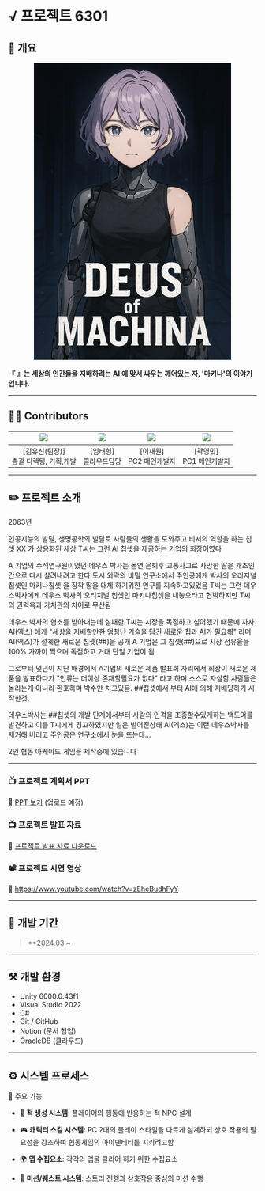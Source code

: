# √ 프로젝트 6301

## 📙 개요
<p align="center">
  <img src="메인화면.png" width="400" height="600"/>
</p>

**『  』는 세상의 인간들을 지배하려는 AI 에 맞서 싸우는 깨어있는 자, '마키나'의 이야기입니다.**

---

## 🙍‍♂️ Contributors

| <img width=150 src="#" /> | <img width=150 src="#" /> | <img width=150 src="#" /> | <img width=150 src="#" /> |
|:--------------------------:|:--------------------------:|:--------------------------:|:--------------------------:|
| [김유신(팀장)]<br> 총괄 디렉팅, 기획,개발 | [임태형]<br> 클라우드담당 | [이재원]<br> PC2 메인개발자 | [곽영민]<br> PC1 메인개발자|

---

## ✏️ 프로젝트 소개
2063년

인공지능의 발달, 생명공학의 발달로 사람들의 생활을 도와주고 비서의 역할을 하는 칩셋 XX 가 상용화된 세상
T씨는 그런 AI 칩셋을 제공하는 기업의 회장이였다

A 기업의 수석연구원이였던 데우스 박사는 돌연 은퇴후 
교통사고로 사망한 딸을 개조인간으로 다시 살려내려고 한다
도시 외곽의 비밀 연구소에서 주인공에게 박사의 오리지널 칩셋인 마키나칩셋 을 장착 
딸을 대체 하기위한 연구를 지속하고있었음 
T씨는 그런 데우스박사에게 데우스 박사의 오리지널 칩셋인 마키나칩셋을 내놓으라고
협박하지만 T씨의 권력욕과 가치관의 차이로 무산됨 

데우스 박사의 협조를 받아내는데 실패한 
T씨는 시장을 독점하고 싶어했기 때문에 자사 AI(엑스) 에게 
"세상을 지배할만한 엄청난 기술을 담긴 새로운 칩과 AI가 필요해" 라며 
AI(엑스)가 설계한 새로운 칩셋(##)을 공개
A 기업은 그 칩셋(##)으로 시장 점유율을 100% 가까이 찍으며 독점하고 거대 단일 기업이 됨

그로부터 몇년이 지난 배경에서 A기업의 새로운 제품 발표회 자리에서
회장이 새로운 제품을 발표하다가 "인류는 더이상 존재할필요가 없다" 라고 하며
스스로 자살함
사람들은 놀라는게 아니라 환호하며 박수만 치고있음.
##칩셋에서 부터 AI에 의해 지배당하기 시작한것,

데우스박사는 ##칩셋의 개발 단계에서부터 사람의 인격을 조종할수있게하는 백도어를 발견하고
이를 T씨에게 경고하였지만 일은 벌어진상태 AI(엑스)는 이런 데우스박사를 제거해 버리고 
주인공은 연구소에서 눈을 뜨는데...

2인 협동 아케이드 게임을 제작중에 있습니다 

---

### 📺 프로젝트 계획서 PPT  
🔗 [PPT 보기](#) (업로드 예정)

### 📺 프로젝트 발표 자료  
🔗  [프로젝트 발표 자료 다운로드](https://github.com/DMUteam6301/DMUteam6301/blob/e82df0da960d054bf279c9ee4f0fb836e26fa51e/%EC%A1%B8%EC%9E%91%20%EB%B0%9C%ED%91%9C%20%EC%B5%9C%EC%A2%85%20(1).pptx?raw=true)


### 📽 프로젝트 시연 영상  
🔗 https://www.youtube.com/watch?v=zEheBudhFyY


---

## 📆 개발 기간
> **2024.03 ~ 

---

## ⚒️ 개발 환경
- Unity 6000.0.43f1
- Visual Studio 2022
- C#
- Git / GitHub
- Notion (문서 협업)
- OracleDB (클라우드)
  



---

## ⚙️ 시스템 프로세스
 📌 주요 기능

- 🧠 **적 생성 시스템**: 플레이어의 행동에 반응하는 적 NPC 설계

- 🎮 **캐릭터 스킬 시스템**: PC 2대의 플레이 스타일을 다르게 설계하되 상호 작용의 필요성을 강조하여 협동게임의 아이덴티티를 지키려고함

- 🌍 **맵 수집요소**: 각각의 맵을 클리어 하기 위한 수집요소  

- 🧩 **미션/퀘스트 시스템**: 스토리 진행과 상호작용 중심의 미션 수행







